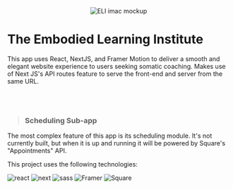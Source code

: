 <div align="center">

 <img src="https://res.cloudinary.com/jameswalker-work/image/upload/v1658209919/ELI/imac__hero-cal--sm_cp6vaz.png" alt='ELI imac mockup'>

</div>

# The Embodied Learning Institute

This app uses React, NextJS, and Framer Motion to deliver a smooth and elegant website experience to users seeking somatic coaching. Makes use of Next JS's API routes feature to serve the front-end and server from the same URL.

<br>
<br>

> ### Scheduling Sub-app

The most complex feature of this app is its scheduling module. It's not currently built, but when it is up and running it will be powered by Square's "Appointments" API.

This project uses the following technologies:

![react](https://img.shields.io/badge/React-20232A?style=for-the-badge&logo=react&logoColor=61DAFB)
![next](https://img.shields.io/badge/Next-000000?style=for-the-badge&logo=nextdotjs&logoColor=FFFFFF)
![sass](https://img.shields.io/badge/SASS-CC6699?style=for-the-badge&logo=sass&logoColor=white)
![Framer](https://img.shields.io/badge/Framer-434343?style=for-the-badge&logo=framer&logoColor=BA15CA)
![Square](https://img.shields.io/badge/Square-2E5B90?style=for-the-badge&logo=square&logoColor=white)

